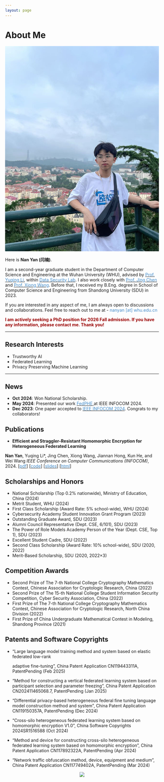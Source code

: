 ```yaml
---
layout: page
---
```


# About Me

<img src="images\photo\photo2.jpg" class="floatpic">

Here is **Nan Yan (闫楠)**.<br>

I am a second-year graduate student in the Department of Computer Science and Engineering at the Wuhan University (WHU), advised by [<font color="#428bca">Prof. Yuqing Li</font>](https://liyuqingwhu.github.io/lyq/), within [<font color="#428bca">Data Security Lab</font>](https://datasec.whu.edu.cn/). I also work closely with [<font color="#428bca">Prof. Jing Chen</font>](https://cse.whu.edu.cn/info/1101/1784.htm) and [<font color="#428bca">Prof. Xiong Wang</font>](https://wangxionghome.github.io/).
Before that, I received my B.Eng. degree in School of Computer Science and Engineering from Shandong University (SDU) in 2023.

If you are interested in any aspect of me, I am always open to discussions and collaborations. Feel free to reach out to me at - <font color="#428bca">nanyan [at] whu.edu.cn</font>

**<font color="#990000">I am actively seeking a PhD position for 2026 Fall admission. If you have any information, please contact me. Thank you!</font>**

---

## Research Interests

- Trustworthy AI
- Federated Learning
- Privacy Preserving Machine Learning

<!-- My current research focuses on practical problems that artificial intelligence faces in security. My interests are on the Machine Learning and its applications in real life. In a word, advanced technologies like ML and IoT positively influence the life of everybody.  I wish to devote my talent to this meaningful cause and bring well-being to society. -->

---

## News 

- **Oct 2024**: Won National Scholarship.
- **May 2024**: Presented our work [<font color="#428bca">FedPHE</font> ](https://ieeexplore.ieee.org/abstract/document/10621440) at IEEE INFOCOM 2024.
- **Dec 2023**: One paper accepted to [<font color="#428bca">IEEE INFOCOM 2024</font>](https://infocom2024.ieee-infocom.org/). Congrats to my collaborators!

## Publications

- **Efficient and Straggler-Resistant Homomorphic Encryption for Heterogeneous Federated Learning**

**Nan Yan**, Yuqing Li\*, Jing Chen, Xiong Wang, Jiannan Hong, Kun He, and Wei Wang
*IEEE Conference on Computer Communications (INFOCOM)*, 2024. [[<font color="#428bca">pdf</font>](https://lunan0320.github.io/file/papers/NanYan-INFOCOM24.pdf)] [[<font color="#428bca">code</font>](https://github.com/lunan0320/FedPHE)] [[<font color="#428bca">slides</font>](https://lunan0320.github.io/file/papers/NanYan-INFOCOM24-slides.pdf)] [[<font color="#428bca">html</font>](https://ieeexplore.ieee.org/document/10621440)]


##  Scholarships and Honors

- National Scholarship (Top 0.2% nationwide), Ministry of Education, China (2024)
- Metrit Student, WHU (2024)
-  First Class Scholarship (Award Rate: 5% school-wide), WHU (2024)
- Cybersecurity Academy Student Innovation Grant Program (2023)
- Outstanding Graduate Award, SDU (2023)
- Alumni Council Representative (Dept. CSE, 6/101), SDU (2023)
- The Power of Role Models Academy Person of the Year (Dept. CSE, Top 1), SDU (2023)
-  Excellent Student Cadre, SDU (2022)
- Second Class Scholarship (Award Rate: 10% school-wide), SDU (2020, 2022)
- Merit-Based Scholarship, SDU (2020, 2022×3)

##  Competition Awards

- Second Prize of The 7-th National College Cryptography Mathematics Contest, Chinese Association for Cryptologic Research, China (2022)
- Second Prize of The 15-th National College Student Information Security Competition, Cyber Security Association, China (2022)
- First Prize of The 7-th National College Cryptography Mathematics Contest, Chinese Association for Cryptologic Research, North China Division (2022)
- First Prize of China Undergraduate Mathematical Contest in Modeling, Shandong Province (2021)

##  Patents and Software Copyrights

- &ldquo;Large language model training method and system based on elastic federated low-rank

  adaptive fine-tuning&rdquo;, China Patent Application CN119443311A, PatentPending (Feb 2025)

- &ldquo;Method for constructing a vertical federated learning system based on participant selection and parameter freezing&rdquo;, China Patent Application CN202411465068.7, PatentPending (Jan 2025)

- &ldquo;Differential privacy-based heterogeneous federal fine tuning language model construction method and system&rdquo;, China Patent Application CN119150357A, PatentPending (Dec 2024)

- &ldquo;Cross-silo heterogeneous federated learning system based on homomorphic encryption V1.0&rdquo;, China Software Copyrights 2024SR1516588 (Oct 2024)

- &ldquo;Method and device for constructing cross-silo heterogeneous federated learning system based on homomorphic encryption&rdquo;, China Patent Application CN117892322A, PatentPending (Apr 2024)

- &ldquo;Network traffic obfuscation method, device, equipment and medium&rdquo;, China Patent Application CN117749402A, PatentPending (Mar 2024)

<div style="text-align: center;">
  <a href="https://clustrmaps.com/site/1c589" title="ClustrMaps"><img src="//www.clustrmaps.com/map_v2.png?d=SyeUVfbLgTPj_Jd0Sk1e10UKgOSeqim_lijx_SJdDeA&cl=ffffff&t=tt" /></a >
</div>